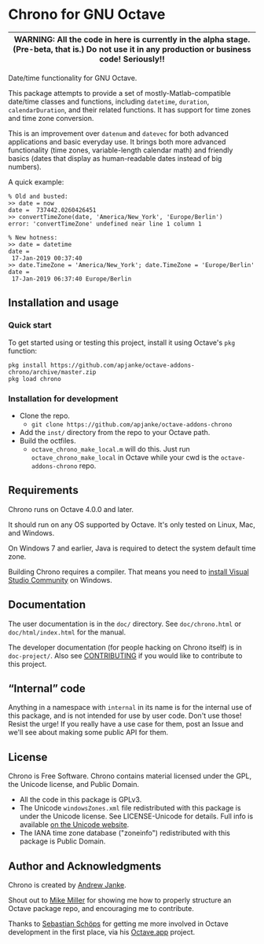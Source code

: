 Chrono for GNU Octave
=====================

| WARNING: All the code in here is currently in the alpha stage. (Pre-beta, that is.) Do not use it in any production or business code! Seriously!! |
| ---- |

Date/time functionality for GNU Octave.

This package attempts to provide a set of mostly-Matlab-compatible date/time classes and functions, including `datetime`, `duration`, `calendarDuration`, and their related functions. It has support for time zones and time zone conversion.

This is an improvement over `datenum` and `datevec` for both advanced applications and basic everyday use. It brings both more advanced functionality (time zones, variable-length calendar math) and friendly basics (dates that display as human-readable dates instead of big numbers).

A quick example:

```
% Old and busted:
>> date = now
date =  737442.0260426451
>> convertTimeZone(date, 'America/New_York', 'Europe/Berlin')
error: 'convertTimeZone' undefined near line 1 column 1

% New hotness:
>> date = datetime
date =
 17-Jan-2019 00:37:40
>> date.TimeZone = 'America/New_York'; date.TimeZone = 'Europe/Berlin'
date =
 17-Jan-2019 06:37:40 Europe/Berlin
```

## Installation and usage

### Quick start

To get started using or testing this project, install it using Octave's `pkg` function:

```
pkg install https://github.com/apjanke/octave-addons-chrono/archive/master.zip
pkg load chrono
```

### Installation for development

* Clone the repo.
  * `git clone https://github.com/apjanke/octave-addons-chrono`
* Add the `inst/` directory from the repo to your Octave path.
* Build the octfiles.
  * `octave_chrono_make_local.m` will do this. Just run `octave_chrono_make_local` in Octave while your cwd is the `octave-addons-chrono` repo.

## Requirements

Chrono runs on Octave 4.0.0 and later.

It should run on any OS supported by Octave. It's only tested on Linux, Mac, and Windows.

On Windows 7 and earlier, Java is required to detect the system default time zone.

Building Chrono requires a compiler. That means you need to [install Visual Studio
Community](https://visualstudio.microsoft.com/downloads/) on Windows.

## Documentation

The user documentation is in the `doc/` directory. See `doc/chrono.html` or `doc/html/index.html` for
the manual.

The developer documentation (for people hacking on Chrono itself) is in `doc-project/`. Also see
[CONTRIBUTING](CONTRIBUTING.md) if you would like to contribute to this project.

## “Internal” code

Anything in a namespace with `internal` in its name is for the internal use of this package, and is not intended for use by user code. Don't use those! Resist the urge! If you really have a use case for them, post an Issue and we'll see about making some public API for them.

## License

Chrono is Free Software. Chrono contains material licensed under the GPL, the Unicode license, and Public Domain.

* All the code in this package is GPLv3.
* The Unicode `windowsZones.xml` file redistributed with this package is under the Unicode license. See LICENSE-Unicode for details. Full info is available [on the Unicode website](http://www.unicode.org/copyright.html).
* The IANA time zone database ("zoneinfo") redistributed with this package is Public Domain.

## Author and Acknowledgments

Chrono is created by [Andrew Janke](https://apjanke.net).

Shout out to [Mike Miller](https://mtmxr.com/) for showing me how to properly structure an Octave package repo, and encouraging me to contribute.

Thanks to [Sebastian Schöps](https://github.com/schoeps) for getting me more involved in Octave development in the first place, via his [Octave.app](https://octave-app.org) project.
